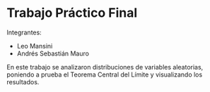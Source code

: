 # Trabajo Práctico Final

Integrantes:

- Leo Mansini
- Andrés Sebastián Mauro

En este trabajo se analizaron distribuciones de variables aleatorias, poniendo a prueba el Teorema Central del Límite y visualizando los resultados.

